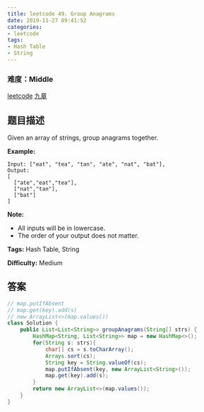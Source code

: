 ```yaml
---
title: leetcode 49. Group Anagrams
date: 2019-11-27 09:41:52
categories:
- leetcode
tags:
- Hash Table
- String
---
```

### 难度：Middle

<a href="https://leetcode.com/problems/group-anagrams/">leetcode</a>
<a href="https://www.jiuzhang.com/solution/group-anagrams/">九章</a>
## 题目描述
Given an array of strings, group anagrams together.

**Example:**
        
    Input: ["eat", "tea", "tan", "ate", "nat", "bat"],
    Output:
    [
      ["ate","eat","tea"],
      ["nat","tan"],
      ["bat"]
    ]

**Note:**

  * All inputs will be in lowercase.
  * The order of your output does not matter.


**Tags:** Hash Table, String

**Difficulty:** Medium
## 答案
<!--more-->
```java
// map.putIfAbsent
// map.get(key).add(s)
// new ArrayList<>(map.values())
class Solution {
    public List<List<String>> groupAnagrams(String[] strs) {
        HashMap<String, List<String>> map = new HashMap<>();
        for(String s: strs){
            char[] cs = s.toCharArray();
            Arrays.sort(cs);
            String key = String.valueOf(cs);
            map.putIfAbsent(key, new ArrayList<String>());
            map.get(key).add(s);
        }
        return new ArrayList<>(map.values());
    }
}
```
